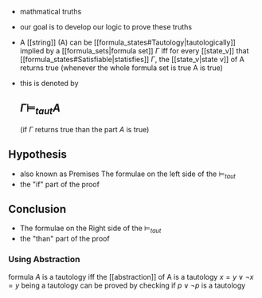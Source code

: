- mathmatical truths
- our goal is to develop our logic to prove these truths

- A [[string]] (A) can be [[formula_states#Tautology|tautologically]] implied by a [[formula_sets|formula set]] $\Gamma$ iff for every [[state_v]] that [[formula_states#Satisfiable|statisfies]] $\Gamma$, the [[state_v|state v]] of A returns true (whenever the whole formula set is true A is true)
- this is denoted by 
  ## $\Gamma$$\vDash _{taut} A$ 
  (if $\Gamma$ returns true  than the part $A$ is true) 

## Hypothesis
- also known as Premises The formulae on the left side of the $\vDash _{taut}$
- the "if" part of the proof
## Conclusion
- The formulae on the Right side of the $\vDash _{taut}$
- the "than" part of the proof

### Using Abstraction
formula $A$ is a tautology iff the [[abstraction]] of A is a tautology
$x=y \lor \neg x=y$ being a tautology can be proved by checking if $p \lor \neg p$ is a tautology 




